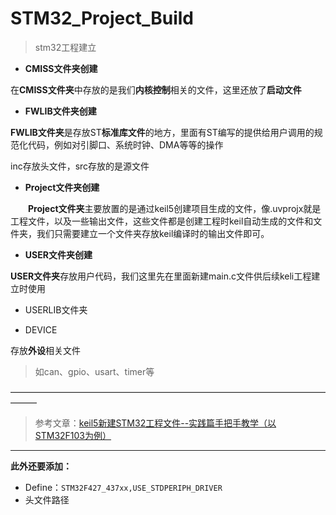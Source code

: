 # STM32_Project_Build
>stm32工程建立
* **CMISS文件夹创建**

在**CMISS文件夹**中存放的是我们**内核控制**相关的文件，这里还放了**启动文件**

* **FWLIB文件夹创建**

**FWLIB文件夹**是存放ST**标准库文件**的地方，里面有ST编写的提供给用户调用的规范化代码，例如对引脚口、系统时钟、DMA等等的操作

inc存放头文件，src存放的是源文件

* **Project文件夹创建**

  **Project文件夹**主要放置的是通过keil5创建项目生成的文件，像.uvprojx就是工程文件，以及一些输出文件，这些文件都是创建工程时keil自动生成的文件和文件夹，我们只需要建立一个文件夹存放keil编译时的输出文件即可。
  
 
* **USER文件夹创建**

**USER文件夹**存放用户代码，我们这里先在里面新建main.c文件供后续keli工程建立时使用

* USERLIB文件夹

* DEVICE

存放**外设**相关文件
>如can、gpio、usart、timer等


———————————————————————————————————————
>参考文章：[keil5新建STM32工程文件--实践篇手把手教学（以STM32F103为例）](http://t.csdn.cn/cSs8x)

---
**此外还要添加：**
* Define：`STM32F427_437xx,USE_STDPERIPH_DRIVER`
* 头文件路径
